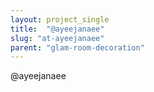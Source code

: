 ```yaml
---
layout: project_single
title:  "@ayeejanaee"
slug: "at-ayeejanaee"
parent: "glam-room-decoration"
---
```

@ayeejanaee